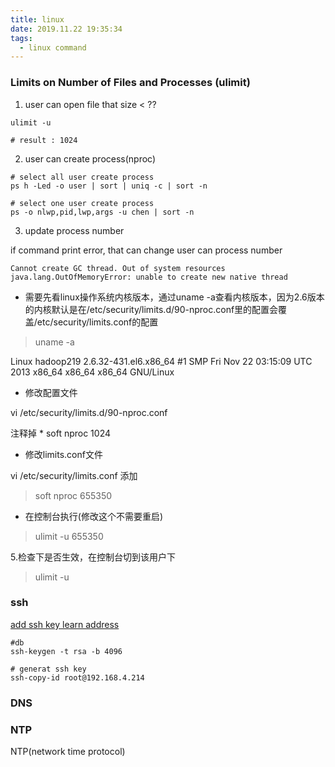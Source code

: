 ```yaml
---
title: linux
date: 2019.11.22 19:35:34
tags:
  - linux command
---
```


### Limits on Number of Files and Processes (ulimit)

1. user can open file that size < ??

```shell script
ulimit -u

# result : 1024
```

2. user can create process(nproc)
```shell script
# select all user create process
ps h -Led -o user | sort | uniq -c | sort -n

# select one user create process
ps -o nlwp,pid,lwp,args -u chen | sort -n
```

3. update process number

if command print error, that can change user can process number
```shell script
Cannot create GC thread. Out of system resources  
java.lang.OutOfMemoryError: unable to create new native thread
```

+ 需要先看linux操作系统内核版本，通过uname -a查看内核版本，因为2.6版本的内核默认是在/etc/security/limits.d/90-nproc.conf里的配置会覆盖/etc/security/limits.conf的配置

> uname -a

Linux hadoop219 2.6.32-431.el6.x86_64 #1 SMP Fri Nov 22 03:15:09 UTC 2013 x86_64 x86_64 x86_64 GNU/Linux
 
+ 修改配置文件

vi /etc/security/limits.d/90-nproc.conf 

注释掉 * soft nproc 1024

+ 修改limits.conf文件

vi /etc/security/limits.conf
添加 

> soft  nproc  655350

+ 在控制台执行(修改这个不需要重启)

> ulimit -u 655350

5.检查下是否生效，在控制台切到该用户下

> ulimit -u

### ssh

[add ssh key learn address](https://code.visualstudio.com/docs/remote/troubleshooting#_configuring-key-based-authentication)

```shell script
#db
ssh-keygen -t rsa -b 4096

# generat ssh key
ssh-copy-id root@192.168.4.214

```
### DNS

### NTP

NTP(network time protocol)

